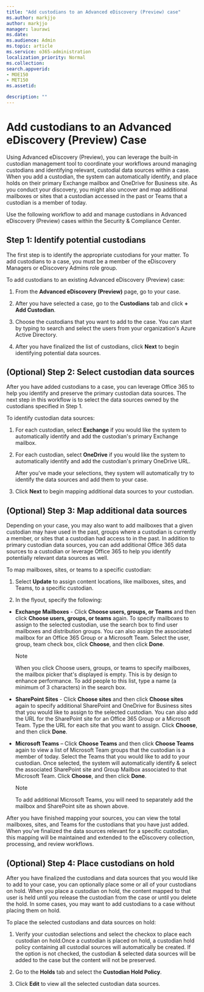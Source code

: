 ```yaml
---
title: "Add custodians to an Advanced eDiscovery (Preview) case"
ms.author: markjjo
author: markjjo
manager: laurawi
ms.date: 
ms.audience: Admin
ms.topic: article
ms.service: o365-administration
localization_priority: Normal
ms.collection: 
search.appverid: 
- MOE150
- MET150
ms.assetid: 

description: ""
---
```

# Add custodians to an Advanced eDiscovery (Preview) Case

Using Advanced eDiscovery (Preview), you can leverage the built-in custodian management tool to coordinate your workflows around managing custodians and identifying relevant, custodial data sources within a case. When you add a custodian, the system can automatically identify, and place holds on their primary Exchange mailbox and OneDrive for Business site. As you conduct your discovery, you might also uncover and map additional mailboxes or sites that a custodian accessed in the past or Teams that a custodian is a member of today.

Use the following workflow to add and manage custodians in Advanced eDiscovery (Preview) cases within the Security & Compliance Center. 

## Step 1: Identify potential custodians

The first step is to identify the appropriate custodians for your matter. To add custodians to a case, you must be a member of the eDiscovery Managers or eDiscovery Admins role group.   

To add custodians to an existing Advanced eDiscovery (Preview) case:

1. From the **Advanced eDiscovery (Preview)** page, go to your case.
 
2. After you have selected a case, go to the **Custodians** tab and click **+ Add Custodian**. 
 
3. Choose the custodians that you want to add to the case. You can start by typing to search and select the users from your organization's Azure Active Directory.
 
4. After you have finalized the list of custodians, click **Next** to begin identifying potential data sources. 
   
## (Optional) Step 2: Select custodian data sources

After you have added custodians to a case, you can leverage Office 365 to help you identify and preserve the primary custodian data sources. The next step in this workflow is to select the data sources owned by the custodians specified in Step 1. 

To identify custodian data sources: 

1. For each custodian, select **Exchange** if you would like the system to automatically identify and add the custodian's primary Exchange mailbox. 
 
2. For each custodian, select **OneDrive** if you would like the system to automatically identify and add the custodian's primary OneDrive URL. 

    After you've made your selections, they system will automatically try to identify the data sources and add them to your case.
 
4. Click **Next** to begin mapping additional data sources to your custodian.

## (Optional) Step 3: Map additional data sources

Depending on your case, you may also want to add mailboxes that a given custodian may have used in the past, groups where a custodian is currently a member, or sites that a custodian had access to in the past. In addition to primary custodian data sources, you can add additional Office 365 data sources to a custodian or leverage Office 365 to help you identify potentially relevant data sources as well. 

To map mailboxes, sites, or teams to a specific custodian:
1. Select **Update** to assign content locations, like mailboxes, sites, and Teams, to a specific custodian. 

2. In the flyout, specify the following:
   
  -  **Exchange Mailboxes** - Click **Choose users, groups, or Teams** and then click **Choose users, groups, or teams** again. To specify mailboxes to assign to the selected custodian, use the search box to find user mailboxes and distribution groups. You can also assign the associated mailbox for an Office 365 Group or a Microsoft Team. Select the user, group, team check box, click **Choose**, and then click **Done**.

      > [!NOTE]
      > When you click Choose users, groups, or teams to specify mailboxes, the mailbox picker that's displayed is empty. This is by design to enhance performance. To add people to this list, type a name (a minimum of 3 characters) in the search box.
     
   - **SharePoint Sites** - Click **Choose sites** and then click **Choose sites** again to specify additional SharePoint and OneDrive for Business sites that you would like to assign to the selected custodian. You can also add the URL for the SharePoint site for an Office 365 Group or a Microsoft Team. Type the URL for each site that you want to assign. Click **Choose**, and then click **Done**.
   - **Microsoft Teams** – Click **Choose Teams** and then click **Choose Teams** again to view a list of Microsoft Team groups that the custodian is a member of today. Select the Teams that you would like to add to your custodian. Once selected, the system will automatically identify & select the associated SharePoint site and Group Mailbox associated to that Microsoft Team. Click **Choose**, and then click **Done**.
        
      > [!NOTE]
      > To add additional Microsoft Teams, you will need to separately add the mailbox and SharePoint site as shown above.

After you have finished mapping your sources, you can view the total mailboxes, sites, and Teams for the custodians that you have just added. When you've finalized the data sources relevant for a specific custodian, this mapping will be maintained and extended to the eDiscovery collection, processing, and review workflows. 

## (Optional) Step 4: Place custodians on hold

 After you have finalized the custodians and data sources that you would like to add to your case, you can optionally place some or all of your custodians on hold. When you place a custodian on hold, the content mapped to that user is held until you release the custodian from the case or until you delete the hold. In some cases, you may want to add custodians to a case without placing them on hold. 

To place the selected custodians and data sources on hold:

1. Verify your custodian selections and select the checkox to place each custodian on hold.Once a custodian is placed on hold, a custodian hold policy containing all custodial sources will automatically be created. If the option is not checked, the custodian & selected data sources will be added to the case but the content will not be preserved.

2. Go to the **Holds** tab and select the **Custodian Hold Policy**. 

3. Click **Edit** to view all the selected custodian data sources.
